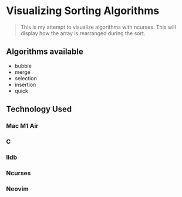 # Visualizing Sorting Algorithms

> This is my attempt to visualize algorithms with ncurses.
> This will display how the array is rearranged during the sort.

## Algorithms available
- bubble
- merge
- selection
- insertion
- quick

## Technology Used

### Mac M1 Air

### C
### lldb
### Ncurses
### Neovim

